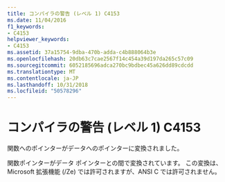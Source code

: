 ```yaml
---
title: コンパイラの警告 (レベル 1) C4153
ms.date: 11/04/2016
f1_keywords:
- C4153
helpviewer_keywords:
- C4153
ms.assetid: 37a15754-9dba-470b-adda-c4b888064b3e
ms.openlocfilehash: 20db63c7cae2567f14c454a39d197da265c57c09
ms.sourcegitcommit: 6052185696adca270bc9bdbec45a626dd89cdcdd
ms.translationtype: MT
ms.contentlocale: ja-JP
ms.lasthandoff: 10/31/2018
ms.locfileid: "50578296"
---
```

# <a name="compiler-warning-level-1-c4153"></a>コンパイラの警告 (レベル 1) C4153

関数へのポインターがデータへのポインターに変換されました。

関数ポインターがデータ ポインターとの間で変換されています。 この変換は、Microsoft 拡張機能 (/Ze) では許可されますが、ANSI C では許可されません。
